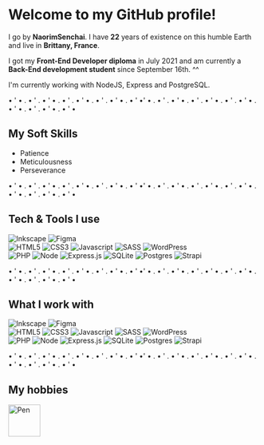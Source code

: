 <h1>Welcome to my GitHub profile!</h1>
<p>I go by <strong>NaorimSenchai</strong>. I have <b>22</b> years of existence on this humble Earth and live in <b>Brittany, France</b>.</p>
<p>I got my <b>Front-End Developer diploma</b> in July 2021 and am currently a <b>Back-End development student</b> since September 16th. ^^</p>
<p>I'm currently working with NodeJS, Express and PostgreSQL.</p>
<p>• ' • . • ' . • ' • . • ' . • ' • . • ' . • ' • . • ' •' • . • ' . • ' • . • ' . • ' • . • ' . • ' • . • ' • . • ' . • ' • . • ' •</p>
<h2>My Soft Skills</h2>
<ul>
  <li>Patience</li>
  <li>Meticulousness</li>
  <li>Perseverance</li>
</ul>
<p>• ' • . • ' . • ' • . • ' . • ' • . • ' . • ' • . • ' •' • . • ' . • ' • . • ' . • ' • . • ' . • ' • . • ' • . • ' . • ' • . • ' •</p>
<div>
  <h2>Tech & Tools I use</h2>
  <div>
    <img alt="Inkscape" src="https://img.shields.io/badge/Inkscape-e0e0e0?style=for-the-badge&logo=inkscape&logoColor=080A13">
    <img alt="Figma" src="https://img.shields.io/badge/figma-%23F24E1E.svg?style=for-the-badge&logo=figma&logoColor=white">
  </div>
  <div>
    <img alt="HTML5" src="https://img.shields.io/badge/HTML5-E34F26?style=for-the-badge&logo=html5&logoColor=white">
    <img alt="CSS3" src="https://img.shields.io/badge/CSS3-1572B6?style=for-the-badge&logo=css3&logoColor=white">
    <img alt="Javascript" src="https://img.shields.io/badge/JavaScript-F7DF1E?style=for-the-badge&logo=javascript&logoColor=black">
    <img alt="SASS" src="https://img.shields.io/badge/SASS-hotpink.svg?style=for-the-badge&logo=SASS&logoColor=white">
    <img alt="WordPress" src="https://img.shields.io/badge/WordPress-%23117AC9.svg?style=for-the-badge&logo=WordPress&logoColor=white">
  </div>
  <div>
    <img alt="PHP" src="https://img.shields.io/badge/php-%23777BB4.svg?style=for-the-badge&logo=php&logoColor=white">
    <img alt="Node" src="https://img.shields.io/badge/node.js-6DA55F?style=for-the-badge&logo=node.js&logoColor=white">
    <img alt="Express.js" src="https://img.shields.io/badge/express.js-%23404d59.svg?style=for-the-badge&logo=express&logoColor=%2361DAFB">
    <img alt="SQLite" src="https://img.shields.io/badge/sqlite-%2307405e.svg?style=for-the-badge&logo=sqlite&logoColor=white">
    <img alt="Postgres" src="https://img.shields.io/badge/postgres-%23316192.svg?style=for-the-badge&logo=postgresql&logoColor=white">
    <img alt="Strapi" src="https://img.shields.io/badge/strapi-%232E7EEA.svg?style=for-the-badge&logo=strapi&logoColor=white">
  </div>
</div>
<p>• ' • . • ' . • ' • . • ' . • ' • . • ' . • ' • . • ' •' • . • ' . • ' • . • ' . • ' • . • ' . • ' • . • ' • . • ' . • ' • . • ' •</p>
<div>
  <h2>What I work with</h2>
  <div>
    <img alt="Inkscape" src="https://img.shields.io/badge/Inkscape-e0e0e0?style=for-the-badge&logo=inkscape&logoColor=080A13">
    <img alt="Figma" src="https://img.shields.io/badge/figma-%23F24E1E.svg?style=for-the-badge&logo=figma&logoColor=white">
  </div>
  <div>
    <img alt="HTML5" src="https://img.shields.io/badge/HTML5-E34F26?style=for-the-badge&logo=html5&logoColor=white">
    <img alt="CSS3" src="https://img.shields.io/badge/CSS3-1572B6?style=for-the-badge&logo=css3&logoColor=white">
    <img alt="Javascript" src="https://img.shields.io/badge/JavaScript-F7DF1E?style=for-the-badge&logo=javascript&logoColor=black">
    <img alt="SASS" src="https://img.shields.io/badge/SASS-hotpink.svg?style=for-the-badge&logo=SASS&logoColor=white">
    <img alt="WordPress" src="https://img.shields.io/badge/WordPress-%23117AC9.svg?style=for-the-badge&logo=WordPress&logoColor=white">
  </div>
  <div>
    <img alt="PHP" src="https://img.shields.io/badge/php-%23777BB4.svg?style=for-the-badge&logo=php&logoColor=white">
    <img alt="Node" src="https://img.shields.io/badge/node.js-6DA55F?style=for-the-badge&logo=node.js&logoColor=white">
    <img alt="Express.js" src="https://img.shields.io/badge/express.js-%23404d59.svg?style=for-the-badge&logo=express&logoColor=%2361DAFB">
    <img alt="SQLite" src="https://img.shields.io/badge/sqlite-%2307405e.svg?style=for-the-badge&logo=sqlite&logoColor=white">
    <img alt="Postgres" src="https://img.shields.io/badge/postgres-%23316192.svg?style=for-the-badge&logo=postgresql&logoColor=white">
    <img alt="Strapi" src="https://img.shields.io/badge/strapi-%232E7EEA.svg?style=for-the-badge&logo=strapi&logoColor=white">
  </div>
</div>
<p>• ' • . • ' . • ' • . • ' . • ' • . • ' . • ' • . • ' •' • . • ' . • ' • . • ' . • ' • . • ' . • ' • . • ' • . • ' . • ' • . • ' •</p>
<div>
  <h2>My hobbies</h2>
  <div>
    <img alt="Pen" style="width: 64px; height: 64px; object-fit: contain;" src="https://www.pikpng.com/pngl/b/182-1827417_transparent-stock-png-free-download-onlinewebfonts-pen-icon.png">
  </div>
</div>
